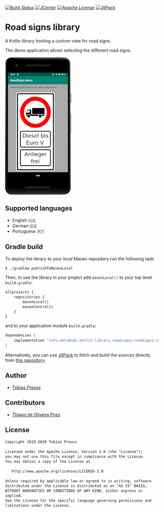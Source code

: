 [![Build Status](https://travis-ci.org/Umweltzone/roadsigns.svg?branch=master)](https://travis-ci.org/Umweltzone/roadsigns) [![JCenter](https://api.bintray.com/packages/tbsprs/maven/roadsigns/images/download.svg)](https://bintray.com/tbsprs/maven/roadsigns/_latestVersion) [![Apache License](http://img.shields.io/badge/license-Apache%20License%202.0-lightgrey.svg)](http://choosealicense.com/licenses/apache-2.0/) [![JitPack](https://jitpack.io/v/Umweltzone/roadsigns.svg)][jitpack-roadsigns]

# Road signs library

A Kotlin library hosting a custom view for road signs.

The demo application allows selecting the different road signs.

![Demo application](gfx/screenshot-demo-app.png)


## Supported languages
- English 🇺🇸
- German 🇩🇪
- Portuguese 🇵🇹


## Gradle build

To deploy the library to your local Maven repository run the following task:

```bash
$ ./gradlew publishToMavenLocal
```

Then, to use the library in your project add `mavenLocal()` to
your top level `build.gradle`:

```
allprojects {
    repositories {
        mavenLocal()
        mavenCentral()
    }
}
```

and to your application module `build.gradle`:


```groovy
dependencies {
    implementation "info.metadude.kotlin.library.roadsigns:roadsigns:$version"
}
```

Alternatively, you can use [JitPack][jitpack-roadsigns] to fetch and
build the sources directly from [this repository][github-roadsigns].


## Author

* [Tobias Preuss][tobias-preuss]


## Contributors

* [Thiago de Oliveira Pires](https://github.com/tdopires)


## License

    Copyright 2019-2020 Tobias Preuss

    Licensed under the Apache License, Version 2.0 (the "License");
    you may not use this file except in compliance with the License.
    You may obtain a copy of the License at

       http://www.apache.org/licenses/LICENSE-2.0

    Unless required by applicable law or agreed to in writing, software
    distributed under the License is distributed on an "AS IS" BASIS,
    WITHOUT WARRANTIES OR CONDITIONS OF ANY KIND, either express or implied.
    See the License for the specific language governing permissions and
    limitations under the License.


[github-roadsigns]: https://github.com/Umweltzone/roadsigns
[jitpack-roadsigns]: https://jitpack.io/#Umweltzone/roadsigns
[tobias-preuss]: https://github.com/johnjohndoe
